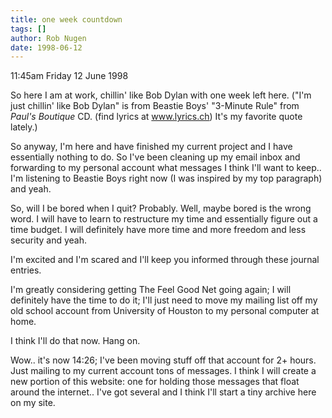 ```yaml
---
title: one week countdown
tags: []
author: Rob Nugen
date: 1998-06-12
---
```


<title>One Week Countdown</title>

<p class=date>11:45am Friday 12 June 1998</p>

<p>So here I am at work, chillin' like Bob Dylan with one week left here. ("I'm just chillin' like Bob Dylan" is from Beastie Boys' "3-Minute Rule" from <em>Paul's Boutique</em> CD. (find lyrics at <a href="https://www.lyrics.ch/query/get?s=5822" target="new_win">www.lyrics.ch</a>) It's my favorite quote lately.)

<p>So anyway, I'm here and have finished my current project and I have essentially nothing to do.  So I've been cleaning up my email inbox and forwarding to my personal account what messages I think I'll want to keep..  I'm listening to Beastie Boys right now (I was inspired by my top paragraph) and yeah.

<p>So, will I be bored when I quit?  Probably.  Well, maybe bored is the wrong word. I will have to learn to restructure my time and essentially figure out a time budget.  I will definitely have more time and more freedom and less security and yeah.

<p>I'm excited and I'm scared and I'll keep you informed through these journal entries.

<p>I'm greatly considering getting The Feel Good Net going again; I will definitely have the time to do it; I'll just need to move my mailing list off my old school account from University of Houston to my personal computer at home.

<p>I think I'll do that now.  Hang on.

<p>Wow..  it's now 14:26; I've been moving stuff off that account for 2+ hours.  Just mailing to my current account tons of messages.  I think I will create a new portion of this website: one for holding those messages that float around the internet.. I've got several and I think I'll start a tiny archive here on my site.
</p>
